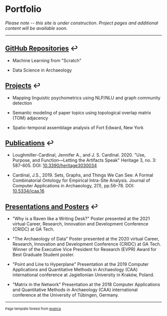 # Portfolio

*Please note -- this site is under construction. Project pages and additional
content will be available soon.*

---

## [GitHub Repositories](github_index.md) &larrhk;

* Machine Learning from "Scratch"

* Data Science in Archaeology

## [Projects](projects_index.md) &larrhk;

* Mapping linguistic psychometrics using NLP/NLU and graph community detection

* Semantic modeling of paper topics using topological overlap matrix (TOM)
  adjacency

* Spatio-temporal assemblage analysis of Fort Edward, New York  

## [Publications](pubs_index.md) &larrhk;

* Loughmiller-Cardinal, Jennifer A., and J. S. Cardinal. 2020. "Use, Purpose,
  and Function—Letting the Artifacts Speak" Heritage 3, no. 3: 587-605.
  DOI: [10.3390/heritage3030034](https://doi.org/10.3390/heritage3030034)

* Cardinal, J.S., 2019. Sets, Graphs, and Things We Can See: A Formal
  Combinatorial Ontology for Empirical Intra-Site Analysis. Journal of Computer
  Applications in Archaeology, 2(1), pp.56–78. DOI:
  [10.5334/jcaa.16](http://doi.org/10.5334/jcaa.16)

## [Presentations and Posters](presentations_index.md) &larrhk;

* "Why is a Raven like a Writing Desk?" Poster presented at the 2021 virtual
  Career, Research, Innovation and Development Conference (CRIDC) at GA Tech.

* "The Archaeology of Data" Poster presented at the 2020 virtual Career,
  Research, Innovation and Development Conference (CRIDC) at GA Tech. Winner of
  the Executive Vice President for Research (EVPR) Award for Best Graduate
  Student poster.

* "Point and Line to Hyperplane" Presentation at the 2019 Computer Applications
  and Quantitative Methods in Archaeology (CAA) international conference at
  Jagiellonian University in Kraków, Poland.

* "Matrix in the Network" Presentation at the 2018 Computer Applications and
  Quantitative Methods in Archaeology (CAA) international conference at the
  University of Tübingen, Germany.

---
<p style="font-size:11px">Page template forked from <a href="https://github.com/evanca/quick-portfolio">evanca</a></p>
<!-- Remove above link if you don't want to attibute -->
